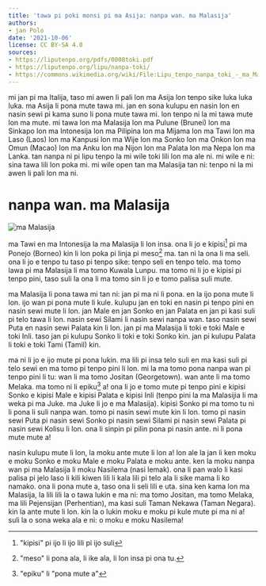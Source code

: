 ```yaml
---
title: 'tawa pi poki monsi pi ma Asija: nanpa wan. ma Malasija'
authors:
- jan Polo
date: '2021-10-06'
license: CC BY-SA 4.0
sources:
- https://liputenpo.org/pdfs/0008toki.pdf
- https://liputenpo.org/lipu/nanpa-toki/
- https://commons.wikimedia.org/wiki/File:Lipu_tenpo_nanpa_toki_-_ma_Malasija.png
---
```


mi jan pi ma Italija, taso mi awen li pali lon ma Asija lon tenpo sike luka luka luka. ma Asija li pona mute tawa mi. jan en sona kulupu en nasin lon en nasin sewi pi kama suno li pona mute tawa mi. lon tenpo ni la mi tawa mute lon ma mute. mi tawa lon ma Malasija lon ma Pulune (Brunei) lon ma Sinkapo lon ma Intonesija lon ma Pilipina lon ma Mijama lon ma Tawi lon ma Laso (Laos) lon ma Kanpusi lon ma Wije lon ma Sonko lon ma Onkon lon ma Omun (Macao) lon ma Anku lon ma Nijon lon ma Palata lon ma Nepa lon ma Lanka. tan nanpa ni pi lipu tenpo la mi wile toki lili lon ma ale ni. mi wile e ni: sina tawa lili lon poka mi. mi wile open tan ma Malasija tan ni: tenpo ni la mi awen li pali lon ma ni.

# nanpa wan. ma Malasija

![ma Malasija](https://upload.wikimedia.org/wikipedia/commons/a/a6/Lipu_tenpo_nanpa_toki_-_ma_Malasija.png)

ma Tawi en ma Intonesija la ma Malasija li lon insa. ona li jo e kipisi[^1] pi ma Ponejo (Borneo) kin li lon poka pi linja pi meso[^2] ma. tan ni la ona li ma seli. ona li jo e tenpo tu taso pi tenpo sike: tenpo seli en tenpo telo. ma tomo lawa pi ma Malasija li ma tomo Kuwala Lunpu. ma tomo ni li jo e kipisi pi tenpo pini, taso suli la ona li ma tomo sin li jo e tomo palisa suli mute.

ma Malasija li pona tawa mi tan ni: jan pi ma ni li pona. en la ijo pona mute li lon. ijo wan pi pona mute li kule. kulupu jan en toki en nasin pi tenpo pini en nasin sewi mute li lon. jan Male en jan Sonko en jan Palata en jan pi kasi suli pi telo tawa li lon. nasin sewi Silami li nasin sewi nanpa wan. taso nasin sewi Puta en nasin sewi Palata kin li lon. jan pi ma Malasija li toki e toki Male e toki Inli. taso jan pi kulupu Sonko li toki e toki Sonko kin. jan pi kulupu Palata li toki e toki Tami (Tamil) kin.

ma ni li jo e ijo mute pi pona lukin. ma lili pi insa telo suli en ma kasi suli pi telo sewi en ma tomo pi tenpo pini li lon. mi la ma tomo pona nanpa wan pi tenpo pini li tu: wan li ma tomo Jositan (Georgetown). wan ante li ma tomo Melaka. ma tomo ni li epiku[^3] a! ona li jo e tomo mute pi tenpo pini e kipisi Sonko e kipisi Male e kipisi Palata e kipisi Inli (tenpo pini la ma Malasijia li ma weka pi ma Juke. ma Juke li jo e ma Malasija). kipisi Sonko pi ma tomo tu ni li pona li suli nanpa wan. tomo pi nasin sewi mute kin li lon. tomo pi nasin sewi Puta pi nasin sewi Sonko pi nasin sewi Silami pi nasin sewi Palata pi nasin sewi Kolisu li lon. ona li sinpin pi pilin pona pi nasin ante. ni li pona mute mute a!

[^1]: "kipisi" pi ijo li ijo lili pi ijo suli

[^2]: "meso" li pona ala, li ike ala, li lon insa pi ona tu.

nasin kulupu mute li lon, la moku ante mute li lon a! lon ale la jan li ken moku e moku Sonko e moku Male e moku Palata e moku ante. ken la moku nanpa wan pi ma Malasija li moku Nasilema (nasi lemak). ona li pan walo li kasi palisa pi jelo laso li kili kiwen lili li kala lili pi telo ala li sike mama li ko namako. ona li pona mute a, taso ona li seli lili e uta. sina ken kama lon ma Malasija, la lili lili la o tawa lukin e ma ni: ma tomo Jositan, ma tomo Melaka, ma lili Pejensijan (Perhentian), ma kasi suli Taman Nekawa (Taman Negara). kin la ante mute li lon. kin la o lukin moku e moku pi kule mute pi ma ni a! suli la o sona weka ala e ni: o moku e moku Nasilema!

[^3]: "epiku" li "pona mute a"